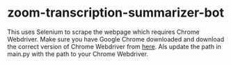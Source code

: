 # zoom-transcription-summarizer-bot

This uses Selenium to scrape the webpage which requires Chrome Webdriver. Make sure you have Google Chrome downloaded and download the correct version of Chrome Webdriver from [here](https://chromedriver.chromium.org/downloads). Als update the path in main.py with the path to your Chrome Webdriver.